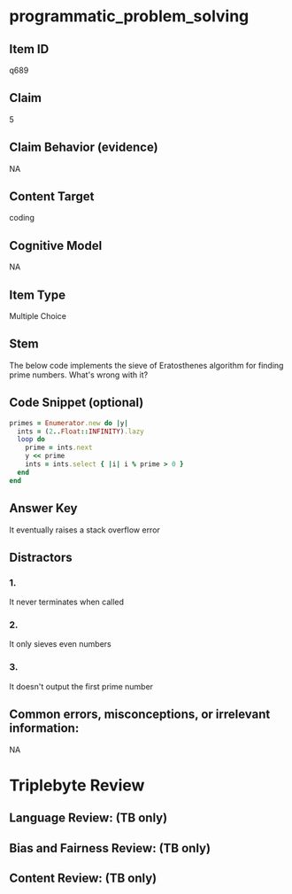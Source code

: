 # programmatic_problem_solving

## Item ID
q689

## Claim
5

## Claim Behavior (evidence)
NA

## Content Target
coding

## Cognitive Model
NA

## Item Type
Multiple Choice

## Stem
The below code implements the sieve of Eratosthenes algorithm for finding prime numbers.  What's wrong with it?

## Code Snippet (optional)
```ruby
primes = Enumerator.new do |y|
  ints = (2..Float::INFINITY).lazy
  loop do
    prime = ints.next
    y << prime
    ints = ints.select { |i| i % prime > 0 }
  end
end
```

## Answer Key
It eventually raises a stack overflow error

## Distractors

### 1.
It never terminates when called

### 2.
It only sieves even numbers

### 3.
It doesn't output the first prime number

## Common errors, misconceptions, or irrelevant information:
NA

# Triplebyte Review


## Language Review: (TB only)


## Bias and Fairness Review: (TB only)


## Content Review: (TB only)

